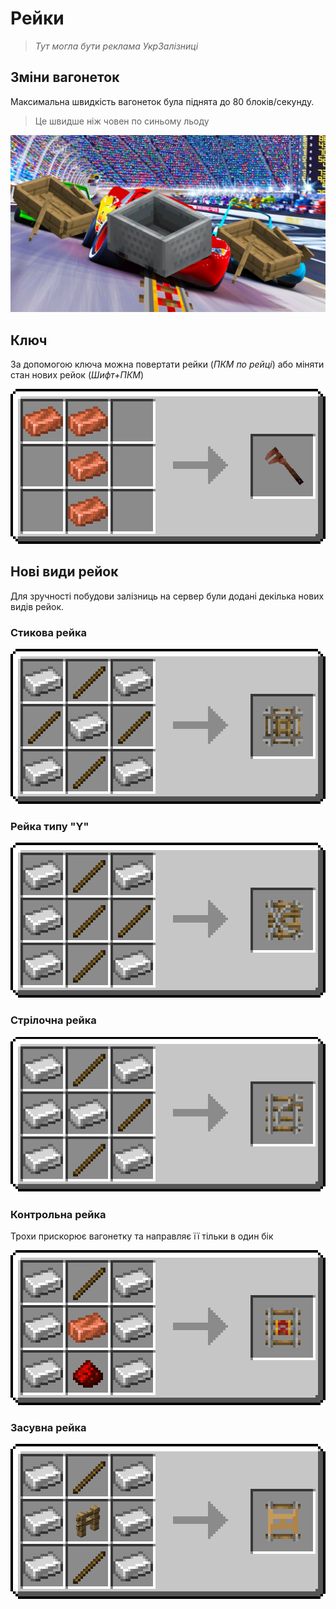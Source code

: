 # Рейки <!-- Рейхи -->

> *Тут могла бути реклама УкрЗалізниці*

## Зміни вагонеток
Максимальна швидкість вагонеток була піднята до 80 блоків/секунду.
>Це швидше ніж човен по синьому льоду

<center><img src="/images/mechanics/rails/rails-speed.png" alt="rail-speed"></img></center>

## Ключ
За допомогою ключа можна повертати рейки (*ПКМ по рейці*) або міняти стан нових рейок (*Шифт+ПКМ*)
<center><img src="/images/mechanics/rails/Wrench-craft.png" alt="Wrench-craft"></center>

## Нові види рейок
Для зручності побудови залізниць на сервер були додані декілька нових видів рейок.

### Стикова рейка <!--Junction rail-->

<center><img src="/images/mechanics/rails/Junction-rail.png" alt="Junction rail"></center>

### Рейка типу "Y" <!--Wye rail-->

<center><img src="/images/mechanics/rails/Wye-rail.png" alt="Wye-rail"></center>

### Стрілочна рейка <!--Turnout rail-->

<center><img src="/images/mechanics/rails/Turnout-rail.png" alt="Turnout-rail"></center>

### Контрольна рейка <!--Control rail-->

Трохи прискорює вагонетку та направляє її тільки в один бік
<center><img src="/images/mechanics/rails/Control-rail.png" alt="Control-rail"></center>

### Засувна рейка <!--Gate rail-->

<center><img src="/images/mechanics/rails/Gate-rail.png" alt="Gate-rail"></center>
